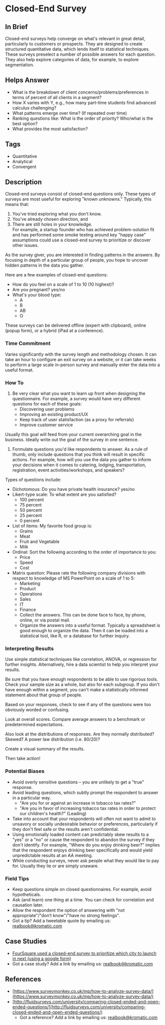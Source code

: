 # Closed-End Survey

## In Brief

Closed-end surveys help converge on what's relevant in great detail, particularly to customers or prospects. They are designed to create structured quantitative data, which lends itself to statistical techniques. These surveys preselect a number of possible answers for each question. They also help explore categories of data, for example, to explore segmentation.

## Helps Answer

* What is the breakdown of client concerns/problems/preferences in terms of percent of all clients in a segment?
* How X varies with Y, e.g., how many part-time students find advanced calculus challenging?
* What patterns emerge over time? \(If repeated over time\)
* Ranking questions like: What is the order of priority? Who/what is the best option?
* What provides the most satisfaction?

## Tags

* Quantitative
* Analytical
* Convergent

## Description

Closed-end surveys consist of closed-end questions only. These types of surveys are most useful for exploring "known unknowns." Typically, this means that:  
 1. You've tried exploring what you don't know.  
 2. You've already chosen direction, and  
 3. There are still holes in your knowledge.  
For example, a startup founder who has achieved problem-solution fit and has performed some smoke testing around key "happy case" assumptions could use a closed-end survey to prioritize or discover other issues.

As the survey giver, you are interested in finding patterns in the answers. By focusing in depth of a particular group of people, you hope to uncover hidden patterns in the data you gather.

Here are a few examples of closed-end questions:

* How do you feel on a scale of 1 to 10 \(10 highest\)?
* Are you pregnant? yes/no
* What's your blood type: 
  * A
  * B
  * AB
  * O

These surveys can be delivered offline \(expert with clipboard\), online \(popup form\), or a hybrid \(iPad at a conference\).

### Time Commitment

Varies significantly with the survey length and methodology chosen. It can take an hour to configure an exit survey on a website, or it can take weeks to perform a large scale in-person survey and manually enter the data into a useful format.

### How To

1. Be very clear what you want to learn up front when designing the questionnaire. For example, a survey would have very different questions for each of these goals:
   * Discovering user problems 
   * Improving an existing product/UX
   * Keep track of user statisfaction \(as a proxy for referrals\)
   * Improve customer service

Usually this goal will feed from your current overarching goal in the business. Ideally write out the goal of the survey in one sentence.

1. Formulate questions you'd like respondents to answer. As a rule of thumb, only include questions that you think will result in specific actions. For example, how will you use the data you gather to inform your decisions when it comes to catering, lodging, transportation, registration, event activities/workshops, and speakers?

Types of questions include:

* Dichotomous: Do you have private health insurance? yes/no
* Likert-type scale: To what extent are you satisfied? 
  * 100 percent
  * 75 percent
  * 50 percent
  * 25 percent
  * 0 percent
* List of items: My favorite food group is:
  * Grains
  * Meat
  * Fruit and Vegetable
  * Milk
* Ordinal: Sort the following according to the order of importance to you:
  * Price
  * Speed
  * Cost
* Matrix question: Please rate the following company divisions with respect to knowledge of MS PowerPoint on a scale of 1 to 5:
  * Marketing
  * Product
  * Operations
  * Sales
  * IT
  * Finance
  * Collect the answers. This can be done face to face, by phone, online, or via postal mail. 
  * Organize the answers into a useful format. Typically a spreadsheet is good enough to organize the data. Then it can be loaded into a statistical tool, like R, or a database for further inquiry. 

### Interpreting Results

Use simple statistical techniques like correlation, ANOVA, or regression for further insights. Alternatively, hire a data scientist to help you interpret your results.

Be sure that you have enough respondents to be able to use rigorous tools. Check your sample size as a whole, but also for each subgroup. If you don't have enough within a segment, you can't make a statistically informed statement about that group of people.

Based on your responses, check to see if any of the questions were too obviously worded or confusing.

Look at overall scores. Compare average answers to a benchmark or predetermined expectations.

Also look at the distributions of responses. Are they normally distributed? Skewed? A power law distribution \(i.e. 80/20\)?

Create a visual summary of the results.

Then take action!

### Potential Biases

* Avoid overly sensitive questions – you are unlikely to get a "true" response.
* Avoid leading questions, which subtly prompt the respondent to answer in a particular way.
  * "Are you for or against an increase in tobacco tax rates?"
  * "Are you in favor of increasing tobacco tax rates in order to protect our children's health?" \(Leading\)
* Take into account that your respondents will often not want to admit to unsavory or socially undesirable behavior or preferences, particularly if they don't feel safe or the results aren't confidential. 
* Using emotionally loaded content can predictably skew results to a "yes" or a "no" or cause the respondent to abandon the survey if they don't identify. For example, "Where do you enjoy drinking beer?" implies that the respondent enjoys drinking beer specifically and would yield unpredictable results at an AA meeting.
* While conducting surveys, never ask people what they would like to pay for. Usually they lie or are simply unaware. 

### Field Tips

* Keep questions simple on closed questionnaires. For example, avoid hypotheticals.
* Ask \(and learn\) one thing at a time. You can check for correlation and causation later.
* Allow the respondent the option of answering with "not appropriate"/"don’t know"/"have no strong feelings".
* Got a tip? Add a tweetable quote by emailing us: [realbook@kromatic.com](mailto:realbook@kromatic.com)

## Case Studies

* [FourSquare used a closed-end survey to prioritize which city to launch in next \(using a google form\)](https://techcrunch.com/2009/10/15/foursquare-nearly-doubles-its-playing-field/)
* Got a case study? Add a link by emailing us: [realbook@kromatic.com](realbook@kromatic.com)

## References

* [https://www.surveymonkey.co.uk/mp/how-to-analyze-survey-data/](https://www.surveymonkey.co.uk/mp/how-to-analyze-survey-data/)
* [http://fluidsurveys.com/university/comparing-closed-ended-and-open-ended-questions/](http://fluidsurveys.com/university/comparing-closed-ended-and-open-ended-questions/)
  * Got a reference? Add a link by emailing us: [realbook@kromatic.com](realbook@kromatic.com)



